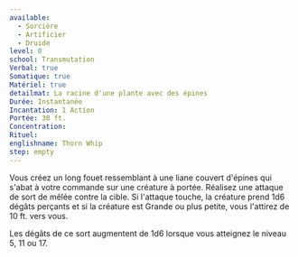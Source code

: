```yaml
---
available:
  - Sorcière
  - Artificier
  - Druide
level: 0
school: Transmutation
Verbal: true
Somatique: true
Matériel: true
detailmat: La racine d'une plante avec des épines
Durée: Instantanée
Incantation: 1 Action
Portée: 30 ft.
Concentration:
Rituel:
englishname: Thorn Whip
step: empty
---
```

Vous créez un long fouet ressemblant à une liane couvert d'épines qui s'abat à votre commande sur une créature à portée. Réalisez une attaque de sort de mêlée contre la cible. Si l'attaque touche, la créature prend 1d6 dégâts perçants et si la créature est Grande ou plus petite, vous l'attirez de 10 ft. vers vous.

Les dégâts de ce sort augmentent de 1d6 lorsque vous atteignez le niveau 5, 11 ou 17.
